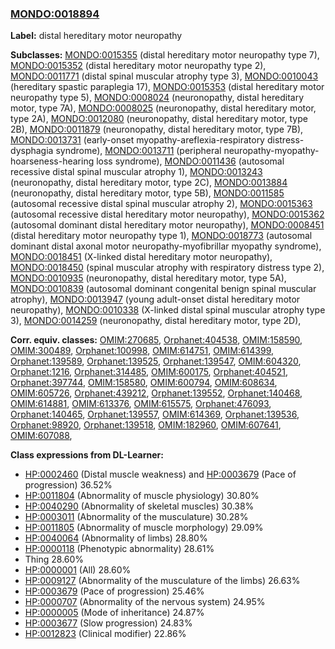 
### [MONDO:0018894](http://purl.obolibrary.org/obo/MONDO_0018894)
**Label:** distal hereditary motor neuropathy

**Subclasses:** [MONDO:0015355](http://purl.obolibrary.org/obo/MONDO_0015355) (distal hereditary motor neuropathy type 7), [MONDO:0015352](http://purl.obolibrary.org/obo/MONDO_0015352) (distal hereditary motor neuropathy type 2), [MONDO:0011771](http://purl.obolibrary.org/obo/MONDO_0011771) (distal spinal muscular atrophy type 3), [MONDO:0010043](http://purl.obolibrary.org/obo/MONDO_0010043) (hereditary spastic paraplegia 17), [MONDO:0015353](http://purl.obolibrary.org/obo/MONDO_0015353) (distal hereditary motor neuropathy type 5), [MONDO:0008024](http://purl.obolibrary.org/obo/MONDO_0008024) (neuronopathy, distal hereditary motor, type 7A), [MONDO:0008025](http://purl.obolibrary.org/obo/MONDO_0008025) (neuronopathy, distal hereditary motor, type 2A), [MONDO:0012080](http://purl.obolibrary.org/obo/MONDO_0012080) (neuronopathy, distal hereditary motor, type 2B), [MONDO:0011879](http://purl.obolibrary.org/obo/MONDO_0011879) (neuronopathy, distal hereditary motor, type 7B), [MONDO:0013731](http://purl.obolibrary.org/obo/MONDO_0013731) (early-onset myopathy-areflexia-respiratory distress-dysphagia syndrome), [MONDO:0013711](http://purl.obolibrary.org/obo/MONDO_0013711) (peripheral neuropathy-myopathy-hoarseness-hearing loss syndrome), [MONDO:0011436](http://purl.obolibrary.org/obo/MONDO_0011436) (autosomal recessive distal spinal muscular atrophy 1), [MONDO:0013243](http://purl.obolibrary.org/obo/MONDO_0013243) (neuronopathy, distal hereditary motor, type 2C), [MONDO:0013884](http://purl.obolibrary.org/obo/MONDO_0013884) (neuronopathy, distal hereditary motor, type 5B), [MONDO:0011585](http://purl.obolibrary.org/obo/MONDO_0011585) (autosomal recessive distal spinal muscular atrophy 2), [MONDO:0015363](http://purl.obolibrary.org/obo/MONDO_0015363) (autosomal recessive distal hereditary motor neuropathy), [MONDO:0015362](http://purl.obolibrary.org/obo/MONDO_0015362) (autosomal dominant distal hereditary motor neuropathy), [MONDO:0008451](http://purl.obolibrary.org/obo/MONDO_0008451) (distal hereditary motor neuropathy type 1), [MONDO:0018773](http://purl.obolibrary.org/obo/MONDO_0018773) (autosomal dominant distal axonal motor neuropathy-myofibrillar myopathy syndrome), [MONDO:0018451](http://purl.obolibrary.org/obo/MONDO_0018451) (X-linked distal hereditary motor neuropathy), [MONDO:0018450](http://purl.obolibrary.org/obo/MONDO_0018450) (spinal muscular atrophy with respiratory distress type 2), [MONDO:0010935](http://purl.obolibrary.org/obo/MONDO_0010935) (neuronopathy, distal hereditary motor, type 5A), [MONDO:0010839](http://purl.obolibrary.org/obo/MONDO_0010839) (autosomal dominant congenital benign spinal muscular atrophy), [MONDO:0013947](http://purl.obolibrary.org/obo/MONDO_0013947) (young adult-onset distal hereditary motor neuropathy), [MONDO:0010338](http://purl.obolibrary.org/obo/MONDO_0010338) (X-linked distal spinal muscular atrophy type 3), [MONDO:0014259](http://purl.obolibrary.org/obo/MONDO_0014259) (neuronopathy, distal hereditary motor, type 2D), 

**Corr. equiv. classes:** [OMIM:270685](http://purl.obolibrary.org/obo/OMIM_270685), [Orphanet:404538](http://www.orpha.net/ORDO/Orphanet_404538), [OMIM:158590](http://purl.obolibrary.org/obo/OMIM_158590), [OMIM:300489](http://purl.obolibrary.org/obo/OMIM_300489), [Orphanet:100998](http://www.orpha.net/ORDO/Orphanet_100998), [OMIM:614751](http://purl.obolibrary.org/obo/OMIM_614751), [OMIM:614399](http://purl.obolibrary.org/obo/OMIM_614399), [Orphanet:139589](http://www.orpha.net/ORDO/Orphanet_139589), [Orphanet:139525](http://www.orpha.net/ORDO/Orphanet_139525), [Orphanet:139547](http://www.orpha.net/ORDO/Orphanet_139547), [OMIM:604320](http://purl.obolibrary.org/obo/OMIM_604320), [Orphanet:1216](http://www.orpha.net/ORDO/Orphanet_1216), [Orphanet:314485](http://www.orpha.net/ORDO/Orphanet_314485), [OMIM:600175](http://purl.obolibrary.org/obo/OMIM_600175), [Orphanet:404521](http://www.orpha.net/ORDO/Orphanet_404521), [Orphanet:397744](http://www.orpha.net/ORDO/Orphanet_397744), [OMIM:158580](http://purl.obolibrary.org/obo/OMIM_158580), [OMIM:600794](http://purl.obolibrary.org/obo/OMIM_600794), [OMIM:608634](http://purl.obolibrary.org/obo/OMIM_608634), [OMIM:605726](http://purl.obolibrary.org/obo/OMIM_605726), [Orphanet:439212](http://www.orpha.net/ORDO/Orphanet_439212), [Orphanet:139552](http://www.orpha.net/ORDO/Orphanet_139552), [Orphanet:140468](http://www.orpha.net/ORDO/Orphanet_140468), [OMIM:614881](http://purl.obolibrary.org/obo/OMIM_614881), [OMIM:613376](http://purl.obolibrary.org/obo/OMIM_613376), [OMIM:615575](http://purl.obolibrary.org/obo/OMIM_615575), [Orphanet:476093](http://www.orpha.net/ORDO/Orphanet_476093), [Orphanet:140465](http://www.orpha.net/ORDO/Orphanet_140465), [Orphanet:139557](http://www.orpha.net/ORDO/Orphanet_139557), [OMIM:614369](http://purl.obolibrary.org/obo/OMIM_614369), [Orphanet:139536](http://www.orpha.net/ORDO/Orphanet_139536), [Orphanet:98920](http://www.orpha.net/ORDO/Orphanet_98920), [Orphanet:139518](http://www.orpha.net/ORDO/Orphanet_139518), [OMIM:182960](http://purl.obolibrary.org/obo/OMIM_182960), [OMIM:607641](http://purl.obolibrary.org/obo/OMIM_607641), [OMIM:607088](http://purl.obolibrary.org/obo/OMIM_607088), 

**Class expressions from DL-Learner:**

- [HP:0002460](http://purl.obolibrary.org/obo/HP_0002460) (Distal muscle weakness) and [HP:0003679](http://purl.obolibrary.org/obo/HP_0003679) (Pace of progression) 36.52%
- [HP:0011804](http://purl.obolibrary.org/obo/HP_0011804) (Abnormality of muscle physiology) 30.80%
- [HP:0040290](http://purl.obolibrary.org/obo/HP_0040290) (Abnormality of skeletal muscles) 30.38%
- [HP:0003011](http://purl.obolibrary.org/obo/HP_0003011) (Abnormality of the musculature) 30.28%
- [HP:0011805](http://purl.obolibrary.org/obo/HP_0011805) (Abnormality of muscle morphology) 29.09%
- [HP:0040064](http://purl.obolibrary.org/obo/HP_0040064) (Abnormality of limbs) 28.80%
- [HP:0000118](http://purl.obolibrary.org/obo/HP_0000118) (Phenotypic abnormality) 28.61%
- Thing 28.60%
- [HP:0000001](http://purl.obolibrary.org/obo/HP_0000001) (All) 28.60%
- [HP:0009127](http://purl.obolibrary.org/obo/HP_0009127) (Abnormality of the musculature of the limbs) 26.63%
- [HP:0003679](http://purl.obolibrary.org/obo/HP_0003679) (Pace of progression) 25.46%
- [HP:0000707](http://purl.obolibrary.org/obo/HP_0000707) (Abnormality of the nervous system) 24.95%
- [HP:0000005](http://purl.obolibrary.org/obo/HP_0000005) (Mode of inheritance) 24.87%
- [HP:0003677](http://purl.obolibrary.org/obo/HP_0003677) (Slow progression) 24.83%
- [HP:0012823](http://purl.obolibrary.org/obo/HP_0012823) (Clinical modifier) 22.86%


